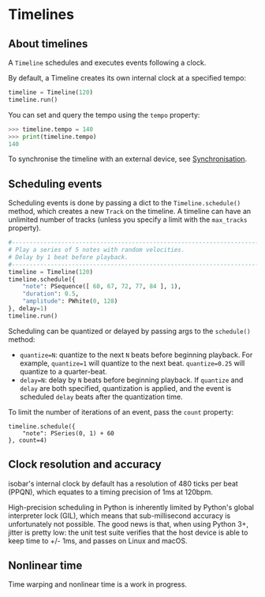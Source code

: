 # Timelines

## About timelines

A `Timeline` schedules and executes events following a clock.

By default, a Timeline creates its own internal clock at a specified tempo:

```python
timeline = Timeline(120)
timeline.run()
```

You can set and query the tempo using the `tempo` property:

```python
>>> timeline.tempo = 140
>>> print(timeline.tempo)
140
```

To synchronise the timeline with an external device, see [Synchronisation](synchronisation.md).

## Scheduling events

Scheduling events is done by passing a dict to the `Timeline.schedule()` method, which creates a new `Track` on the timeline. A timeline can have an unlimited number of tracks (unless you specify a limit with the `max_tracks` property).  

```python
#--------------------------------------------------------------------------------
# Play a series of 5 notes with random velocities.
# Delay by 1 beat before playback.
#--------------------------------------------------------------------------------
timeline = Timeline(120)
timeline.schedule({
    "note": PSequence([ 60, 67, 72, 77, 84 ], 1),
    "duration": 0.5,
    "amplitude": PWhite(0, 128)
}, delay=1)
timeline.run()
```

Scheduling can be quantized or delayed by passing args to the `schedule()` method:

- `quantize=N`: quantize to the next `N` beats before beginning playback. For example, `quantize=1` will quantize to the next beat. `quantize=0.25` will quantize to a quarter-beat.
- `delay=N`: delay by `N` beats before beginning playback. If `quantize` and `delay` are both specified, quantization is applied, and the event is scheduled `delay` beats after the quantization time.

To limit the number of iterations of an event, pass the `count` property:

```
timeline.schedule({
    "note": PSeries(0, 1) + 60
}, count=4)
```

## Clock resolution and accuracy

isobar's internal clock by default has a resolution of 480 ticks per beat (PPQN), which equates to a timing precision of 1ms at 120bpm.

High-precision scheduling in Python is inherently limited by Python's global interpreter lock (GIL), which means that sub-millisecond accuracy is unfortunately not possible. The good news is that, when using Python 3+, jitter is pretty low: the unit test suite verifies that the host device is able to keep time to +/- 1ms, and passes on Linux and macOS. 

## Nonlinear time

Time warping and nonlinear time is a work in progress.